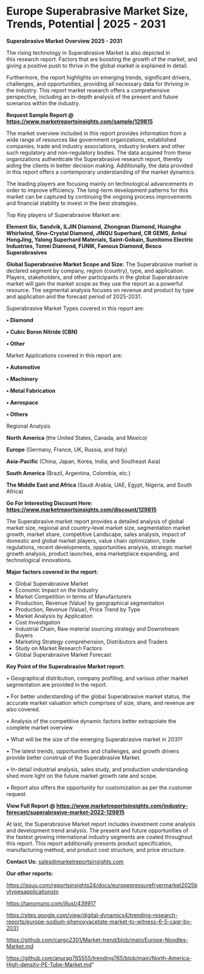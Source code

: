 # Europe Superabrasive Market Size, Trends, Potential | 2025 - 2031

<Strong> Superabrasive Market Overview 2025 - 2031</strong>

The rising technology in Superabrasive Market is also depicted in this research report. Factors that are boosting the growth of the market, and giving a positive push to thrive in the global market is explained in detail.

Furthermore, the report highlights on emerging trends, significant drivers, challenges, and opportunities, providing all necessary data for thriving in the industry. This report market research offers a comprehensive perspective, including an in-depth analysis of the present and future scenarios within the industry.

<strong>Request Sample Report @ <a href=https://www.marketreportsinsights.com/sample/129815>https://www.marketreportsinsights.com/sample/129815</a></strong>

The market overview included in this report provides information from a wide range of resources like government organizations, established companies, trade and industry associations, industry brokers and other such regulatory and non-regulatory bodies. The data acquired from these organizations authenticate the Superabrasive research report, thereby aiding the clients in better decision making. Additionally, the data provided in this report offers a contemporary understanding of the market dynamics.

The leading players are focusing mainly on technological advancements in order to improve efficiency. The long-term development patterns for this market can be captured by continuing the ongoing process improvements and financial stability to invest in the best strategies.

Top Key players of Superabrasive Market are:

<strong>Element Six, Sandvik, ILJIN Diamond, Zhongnan Diamond, Huanghe Whirlwind, Sino-Crystal Diamond, JINQU Superhard, CR GEMS, Anhui HongJing, Yalong Superhard Materials, Saint-Gobain, Sumitomo Electric Industries, Tomei Diamond, FUNIK, Famous Diamond, Besco Superabrasives</strong>

<strong><b>Global Superabrasive Market Scope and Size:</b></strong>
The Superabrasive market is declared segment by company, region (country), type, and application. Players, stakeholders, and other participants in the global Superabrasive market will gain the market scope as they use the report as a powerful resource. The segmental analysis focuses on revenue and product by type and application and the forecast period of 2025-2031.

Superabrasive Market Types covered in this report are:

<strong>• Diamond

• Cubic Boron Nitride (CBN)

• Other</strong>

Market Applications covered in this report are:

<strong>• Automotive

• Machinery

• Metal Fabrication

• Aerospace

• Others</strong> 

Regional Analysis

<strong>North America</strong> (the United States, Canada, and Mexico)

<strong>Europe</strong> (Germany, France, UK, Russia, and Italy)

<strong>Asia-Pacific</strong> (China, Japan, Korea, India, and Southeast Asia)

<strong>South America</strong> (Brazil, Argentina, Colombia, etc.)

<strong>The Middle East and Africa</strong> (Saudi Arabia, UAE, Egypt, Nigeria, and South Africa)

<strong>Go For Interesting Discount Here: <a href=https://www.marketreportsinsights.com/discount/129815>https://www.marketreportsinsights.com/discount/129815</a></strong>

The Superabrasive market report provides a detailed analysis of global market size, regional and country-level market size, segmentation market growth, market share, competitive Landscape, sales analysis, impact of domestic and global market players, value chain optimization, trade regulations, recent developments, opportunities analysis, strategic market growth analysis, product launches, area marketplace expanding, and technological innovations.

<strong><b>Major factors covered in the report:</b></strong>
<ul>
  <li>Global Superabrasive Market </li>
  <li>Economic Impact on the Industry</li>
  <li>Market Competition in terms of Manufacturers</li>
  <li>Production, Revenue (Value) by geographical segmentation</li>
  <li>Production, Revenue (Value), Price Trend by Type</li>
  <li>Market Analysis by Application</li>
  <li>Cost Investigation</li>
  <li>Industrial Chain, Raw material sourcing strategy and Downstream Buyers</li>
  <li>Marketing Strategy comprehension, Distributors and Traders</li>
  <li>Study on Market Research Factors</li>
  <li>Global Superabrasive Market Forecast</li>
</ul>

<strong><b>Key Point of the Superabrasive Market report:</b></strong>

• Geographical distribution, company profiling, and various other market segmentation are provided in the report.

• For better understanding of the global Superabrasive market status, the accurate market valuation which comprises of size, share, and revenue are also covered.

• Analysis of the competitive dynamic factors better extrapolate the complete market overview

• What will be the size of the emerging Superabrasive market in 2031?

• The latest trends, opportunities and challenges, and growth drivers provide better construal of the Superabrasive Market.

• In-detail industrial analysis, sales study, and production understanding shed more light on the future market growth rate and scope.

• Report also offers the opportunity for customization as per the customer request.

<strong><b>View Full Report @ <a href=https://www.marketreportsinsights.com/industry-forecast/superabrasive-market-2022-129815>https://www.marketreportsinsights.com/industry-forecast/superabrasive-market-2022-129815</a></b></strong>


At last, the Superabrasive Market report includes investment come analysis and development trend analysis. The present and future opportunities of the fastest growing international industry segments are coated throughout this report. This report additionally presents product specification, manufacturing method, and product cost structure, and price structure.

<strong>Contact Us:</strong>
sales@marketreportsinsights.com

<strong>Our other reports:</strong>

<a href=https://issuu.com/reportsinsights24/docs/europepressurefryermarket2025bytypesapplicationsto>https://issuu.com/reportsinsights24/docs/europepressurefryermarket2025bytypesapplicationsto</a>

<a href=https://tanomuno.com/illust/439917>https://tanomuno.com/illust/439917</a>

<a href=https://sites.google.com/view/digital-dynamics4/trending-research-reports/europe-sodium-phenoxyacetate-market-to-witness-6-5-cagr-by-2031>https://sites.google.com/view/digital-dynamics4/trending-research-reports/europe-sodium-phenoxyacetate-market-to-witness-6-5-cagr-by-2031</a>

<a href=https://github.com/cargo2301/Market-trend/blob/main/Europe-Noodles-Market.md>https://github.com/cargo2301/Market-trend/blob/main/Europe-Noodles-Market.md</a>

<a href=https://github.com/anurag765555/trending765/blob/main/North-America-High-density-PE-Tube-Market.md>https://github.com/anurag765555/trending765/blob/main/North-America-High-density-PE-Tube-Market.md</a>"
